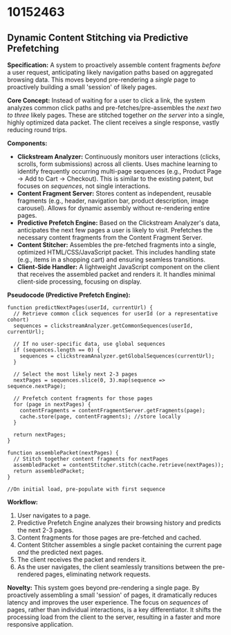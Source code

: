 # 10152463

## Dynamic Content Stitching via Predictive Prefetching

**Specification:** A system to proactively assemble content fragments *before* a user request, anticipating likely navigation paths based on aggregated browsing data. This moves beyond pre-rendering a *single* page to proactively building a small 'session' of likely pages.

**Core Concept:** Instead of waiting for a user to click a link, the system analyzes common click paths and pre-fetches/pre-assembles the *next two to three* likely pages. These are stitched together *on the server* into a single, highly optimized data packet. The client receives a single response, vastly reducing round trips.

**Components:**

*   **Clickstream Analyzer:** Continuously monitors user interactions (clicks, scrolls, form submissions) across all clients. Uses machine learning to identify frequently occurring multi-page sequences (e.g., Product Page -> Add to Cart -> Checkout). This is similar to the existing patent, but focuses on *sequences*, not single interactions.
*   **Content Fragment Server:** Stores content as independent, reusable fragments (e.g., header, navigation bar, product description, image carousel). Allows for dynamic assembly without re-rendering entire pages.
*   **Predictive Prefetch Engine:** Based on the Clickstream Analyzer's data, anticipates the next few pages a user is likely to visit.  Prefetches the necessary content fragments from the Content Fragment Server.
*   **Content Stitcher:** Assembles the pre-fetched fragments into a single, optimized HTML/CSS/JavaScript packet.  This includes handling state (e.g., items in a shopping cart) and ensuring seamless transitions.
*   **Client-Side Handler:** A lightweight JavaScript component on the client that receives the assembled packet and renders it. It handles minimal client-side processing, focusing on display.

**Pseudocode (Predictive Prefetch Engine):**

```
function predictNextPages(userId, currentUrl) {
  // Retrieve common click sequences for userId (or a representative cohort)
  sequences = clickstreamAnalyzer.getCommonSequences(userId, currentUrl);

  // If no user-specific data, use global sequences
  if (sequences.length == 0) {
    sequences = clickstreamAnalyzer.getGlobalSequences(currentUrl);
  }

  // Select the most likely next 2-3 pages
  nextPages = sequences.slice(0, 3).map(sequence => sequence.nextPage);

  // Prefetch content fragments for those pages
  for (page in nextPages) {
    contentFragments = contentFragmentServer.getFragments(page);
    cache.store(page, contentFragments); //store locally
  }

  return nextPages;
}

function assemblePacket(nextPages) {
  // Stitch together content fragments for nextPages
  assembledPacket = contentStitcher.stitch(cache.retrieve(nextPages));
  return assembledPacket;
}

//On initial load, pre-populate with first sequence
```

**Workflow:**

1.  User navigates to a page.
2.  Predictive Prefetch Engine analyzes their browsing history and predicts the next 2-3 pages.
3.  Content fragments for those pages are pre-fetched and cached.
4.  Content Stitcher assembles a single packet containing the current page *and* the predicted next pages.
5.  The client receives the packet and renders it.
6.  As the user navigates, the client seamlessly transitions between the pre-rendered pages, eliminating network requests.

**Novelty:** This system goes beyond pre-rendering a single page. By proactively assembling a small 'session' of pages, it dramatically reduces latency and improves the user experience. The focus on *sequences* of pages, rather than individual interactions, is a key differentiator. It shifts the processing load from the client to the server, resulting in a faster and more responsive application.